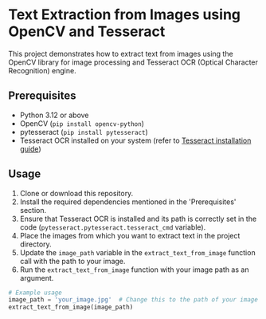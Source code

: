 # Text Extraction from Images using OpenCV and Tesseract

This project demonstrates how to extract text from images using the OpenCV library for image processing and Tesseract OCR (Optical Character Recognition) engine.

## Prerequisites

- Python 3.12 or above
- OpenCV (`pip install opencv-python`)
- pytesseract (`pip install pytesseract`)
- Tesseract OCR installed on your system (refer to [Tesseract installation guide](https://github.com/tesseract-ocr/tesseract))

## Usage

1. Clone or download this repository.
2. Install the required dependencies mentioned in the 'Prerequisites' section.
3. Ensure that Tesseract OCR is installed and its path is correctly set in the code (`pytesseract.pytesseract.tesseract_cmd` variable).
4. Place the images from which you want to extract text in the project directory.
5. Update the `image_path` variable in the `extract_text_from_image` function call with the path to your image.
6. Run the `extract_text_from_image` function with your image path as an argument.

```python
# Example usage
image_path = 'your_image.jpg'  # Change this to the path of your image
extract_text_from_image(image_path)
